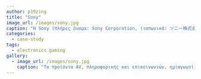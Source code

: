 ```yaml
---
author: p19zing
title: "Sony"
image_url: /images/sony.jpg
caption: "Η Sony (πλήρες όνομα: Sony Corporation, (ιαπωνικά: ソニー株式会社‎, Sonī Kabushiki Gaisha, Σόνιι Καμπούσικι-Γκάισ'α) είναι ένας παγκόσμιος όμιλος επιχειρήσεων που ιδρύθηκε στις 7 Μαΐου 1946 από τους Μασάρου Ιμπούκα και Ακίο Μορίτα με έδρα το Τόκυο. Η εταιρία της Sony είναι η μητρική εταιρεία του ομίλου Sony και συμμετέχει στην επιχείρηση μέσω έξι λειτουργούντων τμημάτων της - ηλεκτρονική, μουσική, παιχνίδια, εικόνες, οικονομικές υπηρεσίες και άλλα. Σαν κατασκευαστής ημιαγωγών, η Sony είναι παγκοσμίως μεταξύ των 20 μεγαλύτερων πωλητών ημιαγωγών."
categories:
  - case-study
tags:
  - electronics gaming
gallery:
  - image_url: /images/sony.jpg
    caption: "Τα προϊόντα AV, πληροφορικής και επικοινωνιών, ημιαγωγοί, βιντεοπαιχνίδια, υπηρεσίες δικτύου και ιατρικές επιχειρήσεις κάνουν τη Sony μία από τις πιο ολοκληρωμένες εταιρείες ψυχαγωγίας στον κόσμο."
---
```

